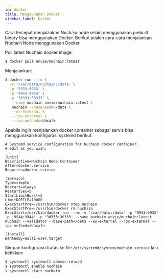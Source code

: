 ```yaml
---
id: docker
title: Menggunakan Docker
sidebar_label: Docker
---
```


Cara tercepat menjalankan Nuchain node selain menggunakan prebuilt binary bisa menggunakan Docker.
Berikut adalah cara-cara menjalankan Nuchain Node menggunakan Docker.

Pull latest Nuchain docker image:

```bash
$ docker pull anvie/nuchain:latest
```

Menjalankan:

```bash
$ docker run --rm \
  -v '/var/data/nuchain:/data' \
  -p '9933:9933' \
  -p '9944:9944' \
  -p '30333:30333' \
   --name nuchain anvie/nuchain:latest \
   nuchain --base-path=/data \
   --ws-external \
   --rpc-external \
   --rpc-methods=Unsafe
```

Apabila ingin menjalankan docker container sebagai servis bisa menggunakan konfigurasi systemd
berikut:

```
# Systemd service configuration for Nuchain docker container.
# edit as you wish.

[Unit]
Description=Nuchain Node Container
After=docker.service
Requires=docker.service

[Service]
Type=simple
Restart=always
RestartSec=5
StartLimitBurst=5
LimitNOFILE=10000
ExecStartPre=-/usr/bin/docker stop nuchain
ExecStartPre=-/usr/bin/docker rm nuchain
ExecStart=/usr/bin/docker run --rm -v '/var/data:/data' -p '9933:9933' -p '9944:9944' -p '30333:30333' --name nuchain anvie/nuchain:latest nuchain --validator --base-path=/data --ws-external --rpc-external --rpc-methods=Unsafe

[Install]
WantedBy=multi-user.target
```

Simpan konfigurasi di atas ke file `/etc/systemd/system/nuchain.service` lalu ketikkan:

```bash
$ systemctl systemctl daemon-reload
$ systemctl enable nuchain
$ systemctl start nuchain
```

